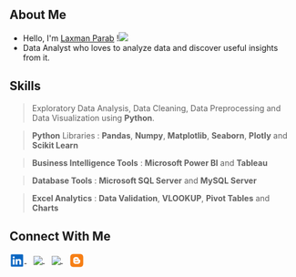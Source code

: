 <h2>About Me</h2>

-  Hello, I'm [Laxman Parab](https://www.linkedin.com/in/laxmanparab25/) !<img src="https://media.giphy.com/media/hvRJCLFzcasrR4ia7z/giphy.gif" width="30px">
- Data Analyst who loves to analyze data and discover useful insights from it.

<h2> Skills  </h2>

> Exploratory Data Analysis, Data Cleaning, Data Preprocessing and Data Visualization using **Python**.

> **Python** Libraries : **Pandas**, **Numpy**, **Matplotlib**, **Seaborn**, **Plotly** and **Scikit Learn**

> **Business Intelligence Tools** : **Microsoft Power BI**  and **Tableau**

> **Database Tools** : **Microsoft SQL Server** and  **MySQL Server**  

> **Excel Analytics** : **Data Validation**, **VLOOKUP**, **Pivot Tables** and **Charts**

<h2> Connect With Me </h2>
<p>

<a href="https://www.linkedin.com/in/laxmanparab25/" target="_blank">
  <img align="center" width="26px" src="https://github.com/Laxman-Parab/portfolio/blob/main/Image/Icon/LinkedIn.png"/>
</a> &nbsp;&nbsp;
<a href="https://twitter.com/lakshofficial2" target="_blank">
  <img align="center" width="26px" src="https://brandpalettes.com/wp-content/uploads/2018/02/twitter_logo.png" />
</a> &nbsp;&nbsp;
<a href="https://www.instagram.com/laksh._.official2/" target="_blank">
  <img align="center" width="26px" src="https://brandpalettes.com/wp-content/uploads/2018/10/Instagram.png" />
 </a> &nbsp;&nbsp;
  <a href="https://laxmanparab7.wixsite.com/laksh" target="_blank">
  <img align="center" width="26px" src="https://github.com/Laxman-Parab/portfolio/blob/main/Image/wix.png" />
</p>

